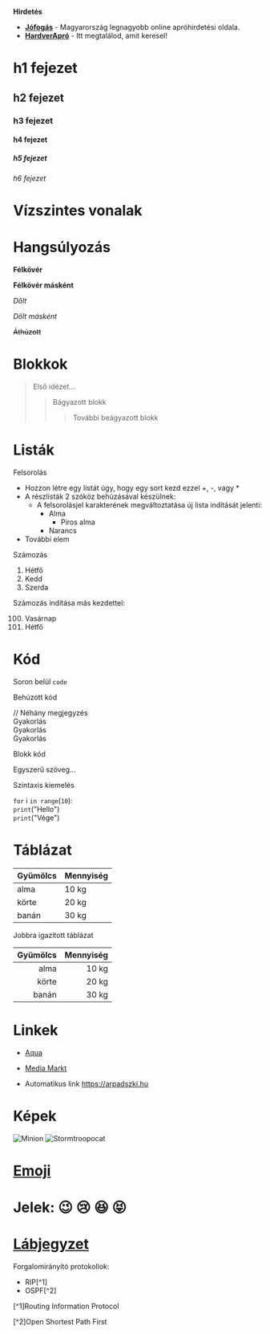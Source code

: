 __Hirdetés__

- __[Jófogás](https://jofogas.hu/)__ - Magyarország legnagyobb online apróhirdetési oldala.
- __[HardverApró](https://harverapro.hu/)__ - Itt megtalálod, amit keresel!


# h1 fejezet
## h2 fejezet
### h3 fejezet
#### h4 fejezet
##### h5 fejezet
###### h6 fejezet


# Vízszintes vonalak


# Hangsúlyozás

**Félkövér**

__Félkövér másként__

_Dőlt_

*Dőlt másként*

~~Áthúzott~~


# Blokkok


>Első idézet...
>>Bágyazott blokk
>>>További beágyazott blokk


# Listák

Felsorolás

- Hozzon létre egy listát úgy, hogy egy sort kezd ezzel +, -, vagy *
- A részlisták 2 szóköz behúzásával készülnek:
    - A felsorolásjel karakterének megváltoztatása új lista indítását jelenti:
        - Alma
            - Piros alma
        - Narancs
- További elem

Számozás

1. Hétfő
2. Kedd
3. Szerda



Számozás indítása más kezdettel:

100. Vasárnap
101. Hétfő


# Kód

Soron belül `code`

Behúzott kód

//  Néhány megjegyzés\
Gyakorlás\
Gyakorlás\
Gyakorlás


Blokk kód


Egyszerű szöveg...


Szintaxis kiemelés


```for``` i ```in range```(```10```):\
```print```("Hello")\
```print```("Vége")


# Táblázat

| **Gyümölcs**|**Mennyiség**|
|------------ |-------------|
|   alma      |  10 kg      |
|   körte     |  20 kg      |
|   banán     |  30 kg      |

Jobbra igazított táblázat

| **Gyümölcs**|**Mennyiség**|
|------------:|-------------:|
|   alma      |  10 kg      |
|   körte     |  20 kg      |
|   banán     |  30 kg      |


# Linkek

* [Aqua](http://aqua.hu)

* [Media Markt](http://mediamarkt.hu/ "MediaMarkt Magyarország")

* Automatikus link https://arpadszki.hu


# Képek

![Minion](https://octodex.github.com/images/minion.png "Minion")
![Stormtroopocat](https://octodex.github.com/images/stormtroopocat.jpg "The Stormtroopocat")


# [Emoji](https://github.com/markdown-it/markdown-it-emoji)

# Jelek: :wink: :cry: :satisfied: :stuck_out_tongue_closed_eyes:


# [Lábjegyzet](https://github.com/markdown-it/markdown-it-footnote)
Forgalomirányító protokollok:  
- RIP[^1]
- OSPF[^2]

[^1]Routing Information Protocol

[^2]Open Shortest Path First

